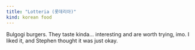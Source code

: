 ```yaml
---
title: "Lotteria (롯데리아)"
kind: korean food
---
```

Bulgogi burgers. They taste kinda... interesting and are worth trying, imo. I liked it, and Stephen thought it was just okay. 